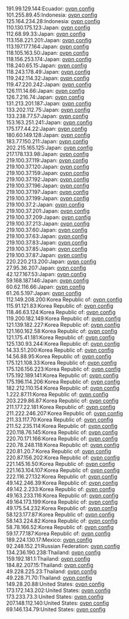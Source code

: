 191.99.129.144:Ecuador: [ovpn config](vpn/191_99_129_144.ovpn)  
101.255.89.45:Indonesia: [ovpn config](vpn/101_255_89_45.ovpn)  
125.164.234.28:Indonesia: [ovpn config](vpn/125_164_234_28.ovpn)  
110.130.175.123:Japan: [ovpn config](vpn/110_130_175_123.ovpn)  
112.68.99.33:Japan: [ovpn config](vpn/112_68_99_33.ovpn)  
113.158.221.201:Japan: [ovpn config](vpn/113_158_221_201.ovpn)  
113.197.177.164:Japan: [ovpn config](vpn/113_197_177_164.ovpn)  
118.105.163.50:Japan: [ovpn config](vpn/118_105_163_50.ovpn)  
118.156.253.174:Japan: [ovpn config](vpn/118_156_253_174.ovpn)  
118.240.65.15:Japan: [ovpn config](vpn/118_240_65_15.ovpn)  
118.243.178.49:Japan: [ovpn config](vpn/118_243_178_49.ovpn)  
119.242.114.32:Japan: [ovpn config](vpn/119_242_114_32.ovpn)  
119.47.220.242:Japan: [ovpn config](vpn/119_47_220_242.ovpn)  
126.111.14.66:Japan: [ovpn config](vpn/126_111_14_66.ovpn)  
126.7.216.74:Japan: [ovpn config](vpn/126_7_216_74.ovpn)  
131.213.201.187:Japan: [ovpn config](vpn/131_213_201_187.ovpn)  
133.202.112.75:Japan: [ovpn config](vpn/133_202_112_75.ovpn)  
133.238.77.57:Japan: [ovpn config](vpn/133_238_77_57.ovpn)  
153.163.251.241:Japan: [ovpn config](vpn/153_163_251_241.ovpn)  
175.177.44.22:Japan: [ovpn config](vpn/175_177_44_22.ovpn)  
180.60.149.128:Japan: [ovpn config](vpn/180_60_149_128.ovpn)  
183.77.150.211:Japan: [ovpn config](vpn/183_77_150_211.ovpn)  
202.215.165.125:Japan: [ovpn config](vpn/202_215_165_125.ovpn)  
217.178.133.98:Japan: [ovpn config](vpn/217_178_133_98.ovpn)  
219.100.37.119:Japan: [ovpn config](vpn/219_100_37_119.ovpn)  
219.100.37.120:Japan: [ovpn config](vpn/219_100_37_120.ovpn)  
219.100.37.159:Japan: [ovpn config](vpn/219_100_37_159.ovpn)  
219.100.37.192:Japan: [ovpn config](vpn/219_100_37_192.ovpn)  
219.100.37.196:Japan: [ovpn config](vpn/219_100_37_196.ovpn)  
219.100.37.197:Japan: [ovpn config](vpn/219_100_37_197.ovpn)  
219.100.37.199:Japan: [ovpn config](vpn/219_100_37_199.ovpn)  
219.100.37.2:Japan: [ovpn config](vpn/219_100_37_2.ovpn)  
219.100.37.201:Japan: [ovpn config](vpn/219_100_37_201.ovpn)  
219.100.37.209:Japan: [ovpn config](vpn/219_100_37_209.ovpn)  
219.100.37.213:Japan: [ovpn config](vpn/219_100_37_213.ovpn)  
219.100.37.60:Japan: [ovpn config](vpn/219_100_37_60.ovpn)  
219.100.37.63:Japan: [ovpn config](vpn/219_100_37_63.ovpn)  
219.100.37.83:Japan: [ovpn config](vpn/219_100_37_83.ovpn)  
219.100.37.85:Japan: [ovpn config](vpn/219_100_37_85.ovpn)  
219.100.37.87:Japan: [ovpn config](vpn/219_100_37_87.ovpn)  
220.220.213.200:Japan: [ovpn config](vpn/220_220_213_200.ovpn)  
27.95.36.207:Japan: [ovpn config](vpn/27_95_36_207.ovpn)  
42.127.167.53:Japan: [ovpn config](vpn/42_127_167_53.ovpn)  
59.168.187.146:Japan: [ovpn config](vpn/59_168_187_146.ovpn)  
60.62.116.66:Japan: [ovpn config](vpn/60_62_116_66.ovpn)  
61.26.5.197:Japan: [ovpn config](vpn/61_26_5_197.ovpn)  
112.149.208.200:Korea Republic of: [ovpn config](vpn/112_149_208_200.ovpn)  
115.91.121.83:Korea Republic of: [ovpn config](vpn/115_91_121_83.ovpn)  
118.46.63.124:Korea Republic of: [ovpn config](vpn/118_46_63_124.ovpn)  
119.200.182.149:Korea Republic of: [ovpn config](vpn/119_200_182_149.ovpn)  
121.139.182.227:Korea Republic of: [ovpn config](vpn/121_139_182_227.ovpn)  
121.160.162.58:Korea Republic of: [ovpn config](vpn/121_160_162_58.ovpn)  
121.175.41.181:Korea Republic of: [ovpn config](vpn/121_175_41_181.ovpn)  
125.130.93.244:Korea Republic of: [ovpn config](vpn/125_130_93_244.ovpn)  
14.33.51.200:Korea Republic of: [ovpn config](vpn/14_33_51_200.ovpn)  
14.56.88.95:Korea Republic of: [ovpn config](vpn/14_56_88_95.ovpn)  
175.121.108.33:Korea Republic of: [ovpn config](vpn/175_121_108_33.ovpn)  
175.126.156.223:Korea Republic of: [ovpn config](vpn/175_126_156_223.ovpn)  
175.192.189.141:Korea Republic of: [ovpn config](vpn/175_192_189_141.ovpn)  
175.196.114.206:Korea Republic of: [ovpn config](vpn/175_196_114_206.ovpn)  
182.212.110.154:Korea Republic of: [ovpn config](vpn/182_212_110_154.ovpn)  
1.222.87.11:Korea Republic of: [ovpn config](vpn/1_222_87_11.ovpn)  
203.229.86.87:Korea Republic of: [ovpn config](vpn/203_229_86_87.ovpn)  
211.177.22.181:Korea Republic of: [ovpn config](vpn/211_177_22_181.ovpn)  
211.222.246.207:Korea Republic of: [ovpn config](vpn/211_222_246_207.ovpn)  
211.33.117.70:Korea Republic of: [ovpn config](vpn/211_33_117_70.ovpn)  
211.52.235.114:Korea Republic of: [ovpn config](vpn/211_52_235_114.ovpn)  
220.118.76.145:Korea Republic of: [ovpn config](vpn/220_118_76_145.ovpn)  
220.70.171.166:Korea Republic of: [ovpn config](vpn/220_70_171_166.ovpn)  
220.78.248.118:Korea Republic of: [ovpn config](vpn/220_78_248_118.ovpn)  
220.81.20.7:Korea Republic of: [ovpn config](vpn/220_81_20_7.ovpn)  
220.87.156.202:Korea Republic of: [ovpn config](vpn/220_87_156_202.ovpn)  
221.145.16.50:Korea Republic of: [ovpn config](vpn/221_145_16_50.ovpn)  
221.163.104.107:Korea Republic of: [ovpn config](vpn/221_163_104_107.ovpn)  
222.116.27.132:Korea Republic of: [ovpn config](vpn/222_116_27_132.ovpn)  
49.142.246.39:Korea Republic of: [ovpn config](vpn/49_142_246_39.ovpn)  
49.142.2.233:Korea Republic of: [ovpn config](vpn/49_142_2_233.ovpn)  
49.163.233.116:Korea Republic of: [ovpn config](vpn/49_163_233_116.ovpn)  
49.164.173.199:Korea Republic of: [ovpn config](vpn/49_164_173_199.ovpn)  
49.175.54.232:Korea Republic of: [ovpn config](vpn/49_175_54_232.ovpn)  
58.123.177.87:Korea Republic of: [ovpn config](vpn/58_123_177_87.ovpn)  
58.143.224.82:Korea Republic of: [ovpn config](vpn/58_143_224_82.ovpn)  
58.78.166.52:Korea Republic of: [ovpn config](vpn/58_78_166_52.ovpn)  
59.17.77.187:Korea Republic of: [ovpn config](vpn/59_17_77_187.ovpn)  
189.224.130.17:Mexico: [ovpn config](vpn/189_224_130_17.ovpn)  
92.248.152.21:Russian Federation: [ovpn config](vpn/92_248_152_21.ovpn)  
134.236.190.238:Thailand: [ovpn config](vpn/134_236_190_238.ovpn)  
159.192.181.1:Thailand: [ovpn config](vpn/159_192_181_1.ovpn)  
184.82.207.15:Thailand: [ovpn config](vpn/184_82_207_15.ovpn)  
49.228.225.23:Thailand: [ovpn config](vpn/49_228_225_23.ovpn)  
49.228.71.70:Thailand: [ovpn config](vpn/49_228_71_70.ovpn)  
149.28.20.88:United States: [ovpn config](vpn/149_28_20_88.ovpn)  
173.172.143.202:United States: [ovpn config](vpn/173_172_143_202.ovpn)  
173.233.73.3:United States: [ovpn config](vpn/173_233_73_3.ovpn)  
207.148.112.140:United States: [ovpn config](vpn/207_148_112_140.ovpn)  
69.146.134.79:United States: [ovpn config](vpn/69_146_134_79.ovpn)  
